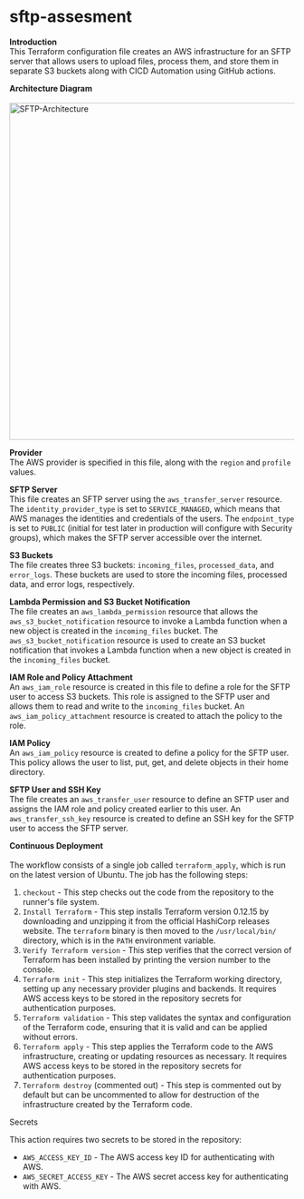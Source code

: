 # sftp-assesment
**Introduction** <br>
This Terraform configuration file creates an AWS infrastructure for an SFTP server that allows users to upload files, process them, and store them in separate S3 buckets along with CICD Automation using GitHub actions. 

**Architecture Diagram** <br>
<br>
<img width="594" alt="SFTP-Architecture" src="https://github.com/ad-saxena/sftp-assesment/assets/43133440/dfd719e1-0ce4-4b1b-b922-b7010e2d89dc">

  
**Provider** <br>
The AWS provider is specified in this file, along with the `region` and `profile` values. 
  
**SFTP Server** <br>
This file creates an SFTP server using the `aws_transfer_server` resource. The `identity_provider_type` is set to `SERVICE_MANAGED`, which means that AWS manages the identities and credentials of the users. The `endpoint_type` is set to `PUBLIC` (initial for test later in production will configure with Security groups), which makes the SFTP server accessible over the internet. 
  
**S3 Buckets** <br> 
The file creates three S3 buckets: `incoming_files`, `processed_data`, and `error_logs`. These buckets are used to store the incoming files, processed data, and error logs, respectively. 
  
**Lambda Permission and S3 Bucket Notification** <br>
The file creates an `aws_lambda_permission` resource that allows the `aws_s3_bucket_notification` resource to invoke a Lambda function when a new object is created in the `incoming_files` bucket. The `aws_s3_bucket_notification` resource is used to create an S3 bucket notification that invokes a Lambda function when a new object is created in the `incoming_files` bucket. 
  
**IAM Role and Policy Attachment** <br>
An `aws_iam_role` resource is created in this file to define a role for the SFTP user to access S3 buckets. This role is assigned to the SFTP user and allows them to read and write to the `incoming_files` bucket. An `aws_iam_policy_attachment` resource is created to attach the policy to the role. 
  
**IAM Policy** <br>
An `aws_iam_policy` resource is created to define a policy for the SFTP user. This policy allows the user to list, put, get, and delete objects in their home directory. 
  
**SFTP User and SSH Key** <br> 
The file creates an `aws_transfer_user` resource to define an SFTP user and assigns the IAM role and policy created earlier to this user. An `aws_transfer_ssh_key` resource is created to define an SSH key for the SFTP user to access the SFTP server. 
 
**Continuous Deployment** <br>  
The workflow consists of a single job called `terraform_apply`, which is run on the latest version of Ubuntu. The job has the following steps: 
  
1. `checkout` - This step checks out the code from the repository to the runner's file system. 
2. `Install Terraform` - This step installs Terraform version 0.12.15 by downloading and unzipping it from the official HashiCorp releases website. The `terraform` binary is then moved to the `/usr/local/bin/` directory, which is in the `PATH` environment variable. 
3. `Verify Terraform version` - This step verifies that the correct version of Terraform has been installed by printing the version number to the console. 
4. `Terraform init` - This step initializes the Terraform working directory, setting up any necessary provider plugins and backends. It requires AWS access keys to be stored in the repository secrets for authentication purposes. 
5. `Terraform validation` - This step validates the syntax and configuration of the Terraform code, ensuring that it is valid and can be applied without errors. 
6. `Terraform apply` - This step applies the Terraform code to the AWS infrastructure, creating or updating resources as necessary. It requires AWS access keys to be stored in the repository secrets for authentication purposes. 
7. `Terraform destroy` (commented out) - This step is commented out by default but can be uncommented to allow for destruction of the infrastructure created by the Terraform code. 
  
Secrets 
  
This action requires two secrets to be stored in the repository: 
  
- `AWS_ACCESS_KEY_ID` - The AWS access key ID for authenticating with AWS. 
- `AWS_SECRET_ACCESS_KEY` - The AWS secret access key for authenticating with AWS. 

